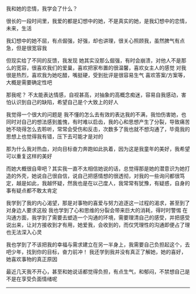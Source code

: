 我和她的恋情，我学会了什么？

很长的一段时间里，我爱的都是幻想中的她，不是真实的她，是我幻想中的恋情，未来，生活

我幻想中的她不屈，有点倔强，好强，却也讲理，很关心照顾我，虽然脾气有点急，但是很宽容我

但现实给了不同的反馈，我发现
她其实没那么倔强，有时会崩溃，对他人不是那么的宽容，很喜欢我们的爱巢，喜欢把家布置的很温馨，喜欢女主人的感觉
对我很是热烈，喜欢我为她吃醋，嘴挺硬，受到批评是很容易生气
喜欢答案/方案等，大概是需要确定性吧

那我呢？
不太能表达情感，自视甚高，对抽象的高概念痴迷，容易自我感动，害怕认识到自己的缺陷，希望自己是个大致上的好人

我觉得一个很大的问题是
我不懂的怎么去有效的表达我的不满，我怕伤害她，也同时对自己的想法感到羞愧，有时难以启齿，我的心和思想产生了分裂，导致痛苦
她不晓得怎么去聆听，常常会受伤和反击，次数多了我也就不想沟通了，毕竟我的思想上也觉得我有错，压下去可能才是对的

那为什么我对热血，对向目标奋力奔跑如此执着，因为这是我童年的美好，我希望可以重复这样的美好

而她大概很自卑吧？其实我一直不太相信她说的话，总觉得那是她的潜意识为她打造的外壳，她说自己很自信，说自己把感情想的很透彻，对我的一些询问都很笃定，越是如此，我越怀疑，然我也是在以己度人，我常常有犹豫，有疑惑，自身的事有疑点都不敢太肯定

我学到了我的内心渴望，那是对事物的喜爱与努力追逐这一过程的渴求，甚至到了对身边人要求这般
我也学到了心和思维的分裂会带来巨大的消耗，得时时警惕
在沟通方面，我学到了需要去塑造一个沟通的环境，需要理清自己的感受，并把感受说出来，让对方接收到才有用，她爱我，会收到的，而仅凭理性的沟通即便占了理也无法深入心灵

我也学到了不该把我的幸福与需求建立在另一半身上，我需要自己负担起这个，去吧少年，找到你的目标，奋力前冲！
我还学到我并没有真正了解她，她的喜好，她喜欢事物的真正原因

最近几天我不开心，甚至和她说话都觉得负担，有点生气，和郁闷，不禁想自己是不是在享受负面情绪呢

----

